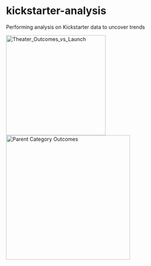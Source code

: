 # kickstarter-analysis
Performing analysis on Kickstarter data to uncover trends

<img width="273" alt="Theater_Outcomes_vs_Launch" src="https://user-images.githubusercontent.com/100530465/155908406-dca96dfe-e780-4415-a9d8-8985d33299e6.png">



<img width="340" alt="Parent Category Outcomes" src="https://user-images.githubusercontent.com/100530465/155893688-57078ac8-65a7-42b0-8592-90e3e09f758e.png">

